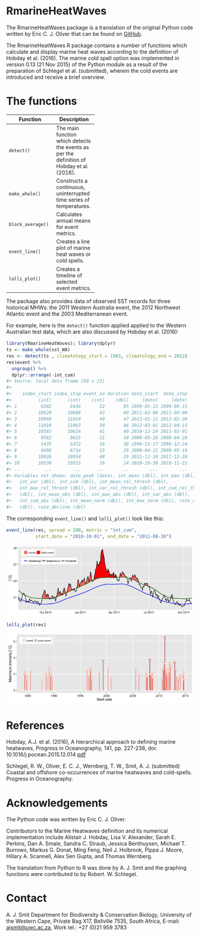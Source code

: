 <!-- README.md is generated from README.Rmd. Please edit that file -->
RmarineHeatWaves
================

The RmarineHeatWaves package is a translation of the original Python code written by Eric C. J. Oliver that can be found on [GitHub](https://github.com/ecjoliver/marineHeatWaves).

The RmarineHeatWaves R package contains a number of functions which calculate and display marine heat waves according to the definition of Hobday et al. (2016). The marine cold spell option was implemented in version 0.13 (21 Nov 2015) of the Python module as a result of the preparation of Schlegel et al. (submitted), wherein the cold events are introduced and receive a brief overview.

The functions
=============

<table style="width:47%;">
<colgroup>
<col width="30%" />
<col width="16%" />
</colgroup>
<thead>
<tr class="header">
<th>Function</th>
<th>Description</th>
</tr>
</thead>
<tbody>
<tr class="odd">
<td><code>detect()</code></td>
<td>The main function which detects the events as per the definition of Hobday et al. (2016).</td>
</tr>
<tr class="even">
<td><code>make_whole()</code></td>
<td>Constructs a continuous, uninterrupted time series of temperatures.</td>
</tr>
<tr class="odd">
<td><code>block_average()</code></td>
<td>Calculates annual means for event metrics.</td>
</tr>
<tr class="even">
<td><code>event_line()</code></td>
<td>Creates a line plot of marine heat waves or cold spells.</td>
</tr>
<tr class="odd">
<td><code>lolli_plot()</code></td>
<td>Creates a timeline of selected event metrics.</td>
</tr>
</tbody>
</table>

The package also provides data of observed SST records for three historical MHWs: the 2011 Western Australia event, the 2012 Northwest Atlantic event and the 2003 Mediterranean event.

For example, here is the `detect()` function applied applied to the Western Australian test data, which are also discussed by Hobday et al. (2016):

``` r
library(RmarineHeatWaves); library(dplyr)
ts <- make_whole(sst_WA)
res <- detect(ts , climatology_start = 1983, climatology_end = 2012)
res$event %>% 
  ungroup() %>%
  dplyr::arrange(-int_cum)
#> Source: local data frame [60 x 23]
#> 
#>    index_start index_stop event_no duration date_start  date_stop
#>          (int)      (int)    (int)    (dbl)     (date)     (date)
#> 1         6342       6436       22       95 1999-05-13 1999-08-15
#> 2        10629      10688       42       60 2011-02-06 2011-04-06
#> 3        10968      11014       49       47 2012-01-11 2012-02-26
#> 4        11018      11063       50       46 2012-03-01 2012-04-15
#> 5        10585      10624       41       40 2010-12-24 2011-02-01
#> 6         9582       9615       31       34 2008-03-26 2008-04-28
#> 7         5435       5472       18       38 1996-11-17 1996-12-24
#> 8         6686       6714       23       29 2000-04-21 2000-05-19
#> 9        10926      10954       48       29 2011-11-30 2011-12-28
#> 10       10530      10553       39       24 2010-10-30 2010-11-22
#> ..         ...        ...      ...      ...        ...        ...
#> Variables not shown: date_peak (date), int_mean (dbl), int_max (dbl),
#>   int_var (dbl), int_cum (dbl), int_mean_rel_thresh (dbl),
#>   int_max_rel_thresh (dbl), int_var_rel_thresh (dbl), int_cum_rel_thresh
#>   (dbl), int_mean_abs (dbl), int_max_abs (dbl), int_var_abs (dbl),
#>   int_cum_abs (dbl), int_mean_norm (dbl), int_max_norm (dbl), rate_onset
#>   (dbl), rate_decline (dbl)
```

The corresponding `event_line()` and `lolli_plot()` look like this:

``` r
event_line(res, spread = 200, metric = "int_cum",
           start_date = "2010-10-01", end_date = "2011-08-30")
```

![](README-fig-example-1.png)

``` r
lolli_plot(res)
```

![](README-fig-example-2.png)

References
==========

Hobday, A.J. et al. (2016), A hierarchical approach to defining marine heatwaves, Progress in Oceanography, 141, pp. 227-238, doi: 10.1016/j.pocean.2015.12.014 [pdf](http://passage.phys.ocean.dal.ca/~olivere/docs/Hobdayetal_2016_PO_HierarchMHWDefn.pdf)

Schlegel, R. W., Oliver, E. C. J., Wernberg, T. W., Smit, A. J. (submitted) Coastal and offshore co-occurrences of marine heatwaves and cold-spells. Progress in Oceanography.

Acknowledgements
================

The Python code was written by Eric C. J. Oliver.

Contributors to the Marine Heatwaves definition and its numerical implementation include Alistair J. Hobday, Lisa V. Alexander, Sarah E. Perkins, Dan A. Smale, Sandra C. Straub, Jessica Benthuysen, Michael T. Burrows, Markus G. Donat, Ming Feng, Neil J. Holbrook, Pippa J. Moore, Hillary A. Scannell, Alex Sen Gupta, and Thomas Wernberg.

The translation from Python to R was done by A. J. Smit and the graphing functions were contributed to by Robert. W. Schlegel.

Contact
=======

A. J. Smit Department for Biodiversity & Conservation Biology, University of the Western Cape, Private Bag X17, Bellville 7535, South Africa, E-mail: <ajsmit@uwc.ac.za>, Work tel.: +27 (0)21 959 3783
